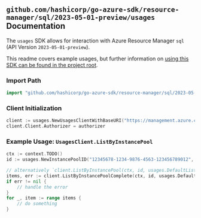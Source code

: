 
## `github.com/hashicorp/go-azure-sdk/resource-manager/sql/2023-05-01-preview/usages` Documentation

The `usages` SDK allows for interaction with Azure Resource Manager `sql` (API Version `2023-05-01-preview`).

This readme covers example usages, but further information on [using this SDK can be found in the project root](https://github.com/hashicorp/go-azure-sdk/tree/main/docs).

### Import Path

```go
import "github.com/hashicorp/go-azure-sdk/resource-manager/sql/2023-05-01-preview/usages"
```


### Client Initialization

```go
client := usages.NewUsagesClientWithBaseURI("https://management.azure.com")
client.Client.Authorizer = authorizer
```


### Example Usage: `UsagesClient.ListByInstancePool`

```go
ctx := context.TODO()
id := usages.NewInstancePoolID("12345678-1234-9876-4563-123456789012", "example-resource-group", "instancePoolName")

// alternatively `client.ListByInstancePool(ctx, id, usages.DefaultListByInstancePoolOperationOptions())` can be used to do batched pagination
items, err := client.ListByInstancePoolComplete(ctx, id, usages.DefaultListByInstancePoolOperationOptions())
if err != nil {
	// handle the error
}
for _, item := range items {
	// do something
}
```
